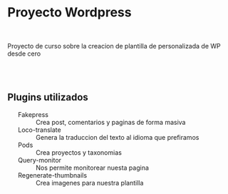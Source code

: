 <h1>Proyecto Wordpress</h1>
<br>

<p>Proyecto de curso sobre la creacion de plantilla de personalizada de WP desde cero
</p>
<br>
<br>
<h2>Plugins utilizados</h2>
<ul>
  <dt>Fakepress</dt>
  <dd>Crea post, comentarios y paginas de forma masiva</dd>
  <dt>Loco-translate</dt>
  <dd>Genera la traduccion del texto al idioma que prefiramos</dd>
  <dt>Pods</dt>
  <dd>Crea proyectos y taxonomias</dd>
  <dt>Query-monitor</dt>
  <dd>Nos permite monitorear nuesta pagina</dd>
  <dt>Regenerate-thumbnails</dt>
  <dd>Crea imagenes para nuestra plantilla</dd>
</ul>
